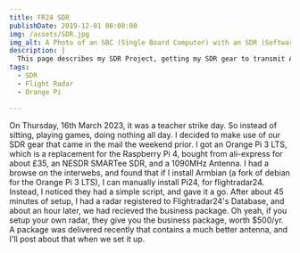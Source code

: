 ```yaml
---
title: FR24 SDR
publishDate: 2019-12-01 00:00:00
img: /assets/SDR.jpg
img_alt: A Photo of an SBC (Single Board Computer) with an SDR (Software Defined Radio) Plugged in, with a 1090MHz antenna.
description: |
  This page describes my SDR Project, getting my SDR gear to transmit ADS-B Data to FlightRadar 24.
tags:
  - SDR
  - Flight Radar
  - Orange Pi

---
```


On Thursday, 16th March 2023, it was a teacher strike day. So instead of sitting, playing games, doing nothing all day. I decided to make use of our SDR gear that came in the mail the weekend prior. I got an Orange Pi 3 LTS, which is a replacement for the Raspberry Pi 4, bought from ali-express for about £35, an NESDR SMARTee SDR, and a 1090MHz Antenna. I had a browse on the interwebs, and found that if I install Armbian (a fork of debian for the Orange Pi 3 LTS), I can manually install Pi24, for flightradar24. Instead, I noticed they had a simple script, and gave it a go. After about 45 minutes of setup, I had a radar registered to Flightradar24's Database, and about an hour later, we had recieved the business package. Oh yeah, if you setup your own radar, they give you the business package, worth $500/yr. A package was delivered recently that contains a much better antenna, and I'll post about that when we set it up.